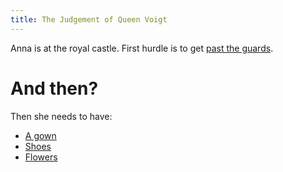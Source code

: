 ```yaml
---
title: The Judgement of Queen Voigt
---
```


Anna is at the royal castle. First hurdle is to get [past the guards](010-wall.md).

# And then?
Then she needs to have:
 - [A gown](100-gown.md)
 - [Shoes](035-shoes.md)
 - [Flowers](060-flowers.md)
